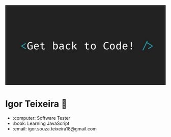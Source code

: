 <img width="auto" src="https://github.com/IgorShimun/IgorShimun/blob/master/banner_developer-%20.jpg">
<h1> Igor Teixeira 👋 </h1>
<ul>
  <li> :computer: Software Tester</li>
  <li> :book: Learning JavaScript</li>
  <li> :email: igor.souza.teixeira18@gmail.com</li>
</ul>

